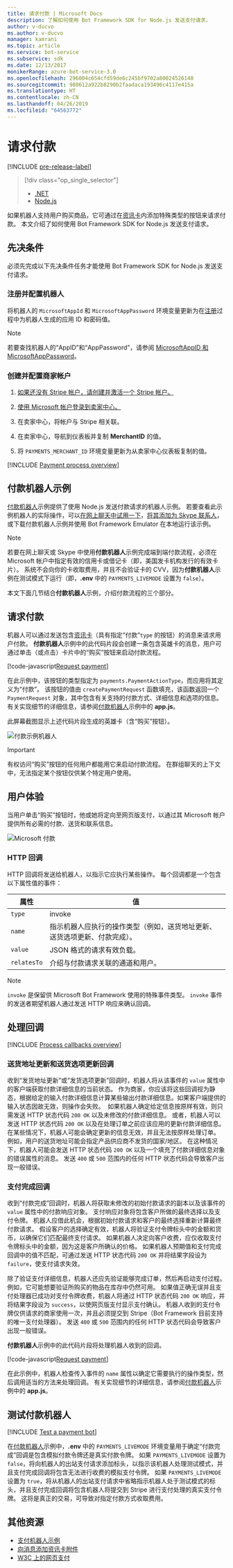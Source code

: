 ```yaml
---
title: 请求付款 | Microsoft Docs
description: 了解如何使用 Bot Framework SDK for Node.js 发送支付请求。
author: v-ducvo
ms.author: v-ducvo
manager: kamrani
ms.topic: article
ms.service: bot-service
ms.subservice: sdk
ms.date: 12/13/2017
monikerRange: azure-bot-service-3.0
ms.openlocfilehash: 296004c654cfd59de6c245bf9702a80024526140
ms.sourcegitcommit: 980612a922b8290b2faadaca193496c4117e415a
ms.translationtype: HT
ms.contentlocale: zh-CN
ms.lasthandoff: 04/26/2019
ms.locfileid: "64563772"
---
```

# <a name="request-payment"></a>请求付款

[!INCLUDE [pre-release-label](../includes/pre-release-label-v3.md)]

> [!div class="op_single_selector"]
> - [.NET](../dotnet/bot-builder-dotnet-request-payment.md)
> - [Node.js](../nodejs/bot-builder-nodejs-request-payment.md)

如果机器人支持用户购买商品，它可通过在[资讯卡](bot-builder-nodejs-send-rich-cards.md)内添加特殊类型的按钮来请求付款。 本文介绍了如何使用 Bot Framework SDK for Node.js 发送支付请求。

## <a name="prerequisites"></a>先决条件

必须先完成以下先决条件任务才能使用 Bot Framework SDK for Node.js 发送支付请求。

### <a name="register-and-configure-your-bot"></a>注册并配置机器人

将机器人的 `MicrosoftAppId` 和 `MicrosoftAppPassword` 环境变量更新为在[注册](~/bot-service-quickstart-registration.md)过程中为机器人生成的应用 ID 和密码值。 

> [!NOTE]
> 若要查找机器人的“AppID”和“AppPassword”，请参阅 [MicrosoftAppID 和 MicrosoftAppPassword](~/bot-service-manage-overview.md#microsoftappid-and-microsoftapppassword)。

### <a name="create-and-configure-merchant-account"></a>创建并配置商家帐户

1. <a href="https://dashboard.stripe.com/register" target="_blank">如果还没有 Stripe 帐户，请创建并激活一个 Stripe 帐户。</a>

2. <a href="https://seller.microsoft.com/en-us/dashboard/registration/seller/?accountprogram=botframework" target="_blank">使用 Microsoft 帐户登录到卖家中心。</a>

3. 在卖家中心，将帐户与 Stripe 相关联。

4. 在卖家中心，导航到仪表板并复制 **MerchantID** 的值。

5. 将 `PAYMENTS_MERCHANT_ID` 环境变量更新为从卖家中心仪表板复制的值。 

[!INCLUDE [Payment process overview](../includes/snippet-payment-process-overview.md)]

## <a name="payment-bot-sample"></a>付款机器人示例

<a href="https://github.com/Microsoft/BotBuilder-Samples/tree/master/Node/sample-payments" target="_blank">付款机器人</a>示例提供了使用 Node.js 发送付款请求的机器人示例。 若要查看此示例机器人的实际操作，可以<a href="https://webchat.botframework.com/embed/paymentsample?s=d39Bk7JOMzQ.cwA.Rig.dumLki9bs3uqfWFMjXPn5PFnQVmT2VAVR1Zl1iPi07k" target="_blank">在网上聊天中试用一下</a>，<a href="https://join.skype.com/bot/9fbc0f17-43eb-40fe-bf3b-af151e6ce45e" target="_blank">将其添加为 Skype 联系人</a>，或下载付款机器人示例并使用 Bot Framework Emulator 在本地运行该示例。 

> [!NOTE]
> 若要在网上聊天或 Skype 中使用**付款机器人**示例完成端到端付款流程，必须在 Microsoft 帐户中指定有效的信用卡或借记卡（即，美国发卡机构发行的有效卡片）。 系统不会向你的卡收取费用，并且不会验证卡的 CVV，因为**付款机器人**示例在测试模式下运行（即，**.env** 中的 `PAYMENTS_LIVEMODE` 设置为 `false`）。

本文下面几节结合**付款机器人**示例，介绍付款流程的三个部分。

## <a id="request-payment"></a> 请求付款

机器人可以通过发送包含[资讯卡](bot-builder-nodejs-send-rich-cards.md)（具有指定“付款”`type` 的按钮）的消息来请求用户付款。 **付款机器人**示例中的此代码片段会创建一条包含英雄卡的消息，用户可通过单击（或点击）卡片中的“购买”按钮来启动付款流程。 

[!code-javascript[Request payment](../includes/code/node-request-payment.js#requestPayment)]

在此示例中，该按钮的类型指定为 `payments.PaymentActionType`，而应用将其定义为“付款”。 该按钮的值由 `createPaymentRequest` 函数填充，该函数返回一个 `PaymentRequest` 对象，其中包含有关支持的付款方式、详细信息和选项的信息。 有关实现细节的详细信息，请参阅<a href="https://github.com/Microsoft/BotBuilder-Samples/tree/master/Node/sample-payments" target="_blank">付款机器人</a>示例中的 **app.js**。

此屏幕截图显示上述代码片段生成的英雄卡（含“购买”按钮）。 
 
![付款示例机器人](../media/payments-bot-buy.png) 

> [!IMPORTANT]
> 有权访问“购买”按钮的任何用户都能用它来启动付款流程。 在群组聊天的上下文中，无法指定某个按钮仅供某个特定用户使用。 

## <a id="user-experience"></a> 用户体验

当用户单击“购买”按钮时，他或她将定向至网页版支付，以通过其 Microsoft 帐户提供所有必需的付款、送货和联系信息。 

![Microsoft 付款](../media/microsoft-payment.png)

### <a name="http-callbacks"></a>HTTP 回调

HTTP 回调将发送给机器人，以指示它应执行某些操作。 每个回调都是一个包含以下属性值的事件： 

| 属性 | 值 |
|----|----|
| `type` | invoke | 
| `name` | 指示机器人应执行的操作类型（例如，送货地址更新、送货选项更新、付款完成）。 | 
| `value` | JSON 格式的请求有效负载。 | 
| `relatesTo` |  介绍与付款请求关联的通道和用户。 | 

> [!NOTE]
> `invoke` 是保留供 Microsoft Bot Framework 使用的特殊事件类型。 `invoke` 事件的发送者期望机器人通过发送 HTTP 响应来确认回调。

## <a id="process-callbacks"></a>处理回调

[!INCLUDE [Process callbacks overview](../includes/snippet-payment-process-callbacks-overview.md)]

### <a name="shipping-address-update-and-shipping-option-update-callbacks"></a>送货地址更新和送货选项更新回调

收到“发货地址更新”或“发货选项更新”回调时，机器人将从该事件的 `value` 属性中的客户端获取付款详细信息的当前状态。
作为商家，你应该将这些回调视为静态，根据给定的输入付款详细信息计算某些输出付款详细信息。如果客户端提供的输入状态因故无效，则操作会失败。 
如果机器人确定给定信息按原样有效，则只需发送 HTTP 状态代码 `200 OK` 以及未修改的付款详细信息。 或者，机器人可以发送 HTTP 状态代码 `200 OK` 以及在处理订单之前应该应用的更新付款详细信息。 在某些情况下，机器人可能会确定更新的信息无效，并且无法按原样处理订单。 例如，用户的送货地址可能会指定产品供应商不发货的国家/地区。 在这种情况下，机器人可能会发送 HTTP 状态代码 `200 OK` 以及一个填充了付款详细信息对象的错误属性的消息。 发送 `400` 或 `500` 范围内的任何 HTTP 状态代码会导致客户出现一般错误。

### <a name="payment-complete-callbacks"></a>支付完成回调

收到“付款完成”回调时，机器人将获取未修改的初始付款请求的副本以及该事件的 `value` 属性中的付款响应对象。 支付响应对象将包含客户所做的最终选择以及支付令牌。 机器人应借此机会，根据初始付款请求和客户的最终选择重新计算最终付款请求。 假设客户的选择确定有效，机器人将验证支付令牌标头中的金额和货币，以确保它们匹配最终支付请求。  如果机器人决定向客户收费，应仅收取支付令牌标头中的金额，因为这是客户所确认的价格。 如果机器人预期值和支付完成回调中的值不匹配，可通过发送 HTTP 状态代码 `200 OK` 并将结果字段设为 `failure`，使支付请求失效。   

除了验证支付详细信息，机器人还应先验证能够完成订单，然后再启动支付过程。 例如，它可能想要验证所购买的物品在库存中仍然可用。 如果值正确无误并且支付处理器已成功对支付令牌收费，机器人将通过 HTTP 状态代码 `200 OK` 响应，并将结果字段设为 `success`，以使网页版支付显示支付确认。 机器人收到的支付令牌仅供请求的商家使用一次，并且必须提交到 Stripe（Bot Framework 目前支持的唯一支付处理器）。 发送 `400` 或 `500` 范围内的任何 HTTP 状态代码会导致客户出现一般错误。

**付款机器人**示例中的此代码片段将处理机器人收到的回调。 

[!code-javascript[Request payment](../includes/code/node-request-payment.js#processCallback)]

在此示例中，机器人检查传入事件的 `name` 属性以确定它需要执行的操作类型，然后调用适当的方法来处理回调。 有关实现细节的详细信息，请参阅<a href="https://github.com/Microsoft/BotBuilder-Samples/tree/master/Node/sample-payments" target="_blank">付款机器人</a>示例中的 **app.js**。

## <a name="testing-a-payment-bot"></a>测试付款机器人

[!INCLUDE [Test a payment bot](../includes/snippet-payment-test-bot.md)]

在<a href="https://github.com/Microsoft/BotBuilder-Samples/tree/master/Node/sample-payments" target="_blank">付款机器人</a>示例中，**.env** 中的 `PAYMENTS_LIVEMODE` 环境变量用于确定“付款完成”回调是包含模拟付款令牌还是真实付款令牌。 如果 `PAYMENTS_LIVEMODE` 设置为 `false`，将向机器人的出站支付请求添加标头，以指示该机器人处理测试模式，并且支付完成回调将包含无法进行收费的模拟支付令牌。 如果 `PAYMENTS_LIVEMODE` 设置为 `true`，将从机器人的出站支付请求中省略指示机器人处于测试模式的标头，并且支付完成回调将包含机器人将提交到 Stripe 进行支付处理的真实支付令牌。 这将是真正的交易，可导致对指定付款方式收取费用。 

## <a name="additional-resources"></a>其他资源

- <a href="https://github.com/Microsoft/BotBuilder-Samples/tree/master/Node/sample-payments" target="_blank">支付机器人示例</a>
- [向消息添加资讯卡附件](bot-builder-nodejs-send-rich-cards.md)
- <a href="http://www.w3.org/Payments/" target="_blank">W3C 上的网页支付</a> 
